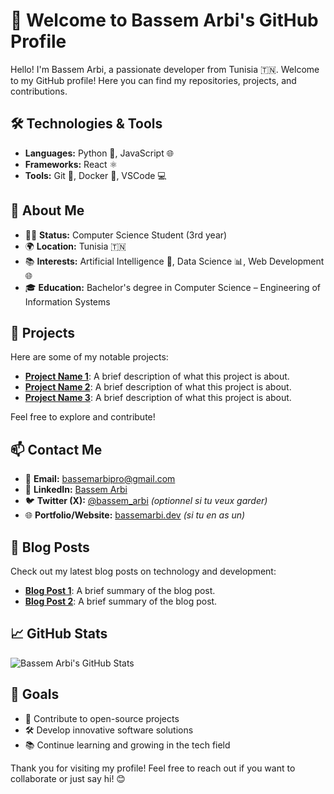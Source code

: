 # 👋 Welcome to Bassem Arbi's GitHub Profile

Hello! I'm Bassem Arbi, a passionate developer from Tunisia 🇹🇳. Welcome to my GitHub profile! Here you can find my repositories, projects, and contributions.

## 🛠️ Technologies & Tools

- **Languages:** Python 🐍, JavaScript 🌐
- **Frameworks:** React ⚛️
- **Tools:** Git 🦸, Docker 🐳, VSCode 💻

## 🚀 About Me

- 👨‍🎓 **Status:** Computer Science Student (3rd year)
- 🌍 **Location:** Tunisia 🇹🇳
- 📚 **Interests:** Artificial Intelligence 🤖, Data Science 📊, Web Development 🌐
- 🎓 **Education:** Bachelor's degree in Computer Science – Engineering of Information Systems


## 📂 Projects

Here are some of my notable projects:

- [**Project Name 1**](link-to-project): A brief description of what this project is about.
- [**Project Name 2**](link-to-project): A brief description of what this project is about.
- [**Project Name 3**](link-to-project): A brief description of what this project is about.

Feel free to explore and contribute!

## 📫 Contact Me

- 📧 **Email:** bassemarbipro@gmail.com
- 💼 **LinkedIn:** [Bassem Arbi](https://www.linkedin.com/in/ton-profil)
- 🐦 **Twitter (X):** [@bassem_arbi](https://twitter.com/ton-profil) *(optionnel si tu veux garder)*
- 🌐 **Portfolio/Website:** [bassemarbi.dev](http://bassemarbi.dev) *(si tu en as un)*


## 📝 Blog Posts

Check out my latest blog posts on technology and development:

- [**Blog Post 1**](link-to-blog-post): A brief summary of the blog post.
- [**Blog Post 2**](link-to-blog-post): A brief summary of the blog post.

## 📈 GitHub Stats

![Bassem Arbi's GitHub Stats](https://github-readme-stats.vercel.app/api?username=your-username&show_icons=true&hide_title=true&hide=prs&count_private=true&theme=radical)

## 🎯 Goals

- 🌟 Contribute to open-source projects
- 🛠️ Develop innovative software solutions
- 📚 Continue learning and growing in the tech field

Thank you for visiting my profile! Feel free to reach out if you want to collaborate or just say hi! 😊

